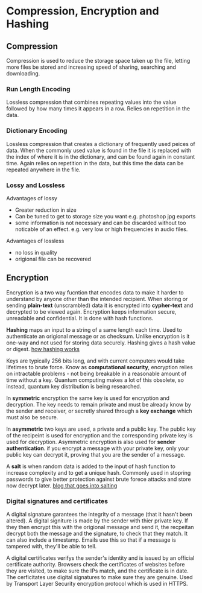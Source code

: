 # Compression, Encryption and Hashing

## Compression
Compression is used to reduce the storage space taken up the file, letting more files be stored and increasing speed of sharing, searching and downloading. 

### Run Length Encoding
Lossless compression that combines repeating values into the value followed by how many times it appears in a row. Relies on repetition in the data.

### Dictionary Encoding
Lossless compression that creates a dictionary of frequently used peices of data. When the commonly used value is found in the file it is replaced with the index of where it is in the dictionary, and can be found again in constant time. Again relies on repetition in the data, but this time the data can be repeated anywhere in the file. 

### Lossy and Lossless
Advantages of lossy
- Greater reduction in size
- Can be tuned to get to storage size you want e.g. photoshop jpg exports
- some information is not necessary and can be discarded without too noticable of an effect. e.g. very low or high frequencies in audio files.

Advantages of lossless 
- no loss in quality
- origional file can be recovered

## Encryption
Encryption is a two way fucntion that encodes data to make it harder to understand by anyone other than the intended recipient. When storing or sending **plain-text** (unscrambled) data it is encrypted into **cypher-text** and decrypted to be viewed again. Encryption keeps information secure, unreadable and confidential. It is done with hash functions.

**Hashing** maps an input to a string of a same length each time. Used to authenticate an origional message or as checksum. Unlike encryption is it one-way and not used for storing data securely. Hashing gives a hash value or digest. [how hashing works](https://github.com/JachymT/a-level-cs-blog/blob/main/Computer%20Systems/1.4/1.4.2/Notes.md#hash-tables)

Keys are typically 256 bits long, and with current computers would take lifetimes to brute force. Know as **computational security**, encryption relies on intractable problems - not being breakable in a reasonable amount of time without a key. Quantum computing makes a lot of this obsolete, so instead, quantum key distribution is being researched.

In **symmetric** encryption the same key is used for encryption and decryption. The key needs to remain private and must be already know by the sender and receiver, or secretly shared through a **key exchange** which must also be secure.

In **asymmetric** two keys are used, a private and a public key. The public key of the recipeint is used for encryption and the corresponding private key is used for decryption. Asymmetric encryption is also used for **sender authentication**. if you encrypt a message with your private key, only your public key can decrypt it, proving that you are the sender of a message.

A **salt** is when random data is added to the input of hash function to increase complexity and to get a unique hash. Commonly used in stopring passwords to give better protection against brute forece attacks and store now decrypt later. [blog that goes into salting](https://www.thesslstore.com/blog/difference-encryption-hashing-salting/)

### Digital signatures and certificates
A digital signature garantees the integrity of a message (that it hasn't been altered). A digital signiture is made by the sender with thier private key. If they then encrypt this with the origional message and send it, the recpeitan decrypt both the message and the signature, to check that they match. It can also include a timestamp. Emails use this so that if a message is tampered with, they'll be able to tell.

A digital certificates verifys the sender's identity and is issued by an official certificate authority. Browsers check the certificates of websites before they are visited, to make sure the IPs match, and the certificate is in date. The cerficitates use digital signatures to make sure they are genuine. Used by Transport Layer Security encryption protocol which is used in HTTPS.

